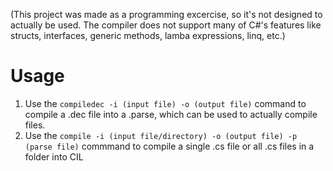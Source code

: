 (This project was made as a programming excercise, so it's not designed to actually be used. The compiler does not support many of C#'s features like structs, interfaces, generic methods, lamba expressions, linq, etc.) 

# Usage

1. Use the `compiledec -i (input file) -o (output file)` command to compile a .dec file into a .parse, which can be used to actually compile files.
2. Use the `compile -i (input file/directory) -o (output file) -p (parse file)` commmand to compile a single .cs file or all .cs files in a folder into CIL
